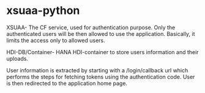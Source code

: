 # xsuaa-python
XSUAA- The CF service, used for authentication purpose. Only the authenticated users will be then allowed to use the application. Basically, it limits the access only to allowed users. 

HDI-DB/Container- HANA HDI-container to store users information and their uploads. 

User information is extracted by starting with a /login/callback url which performs the steps for fetching tokens using the authentication code. User is then redirected to the application home page. 
